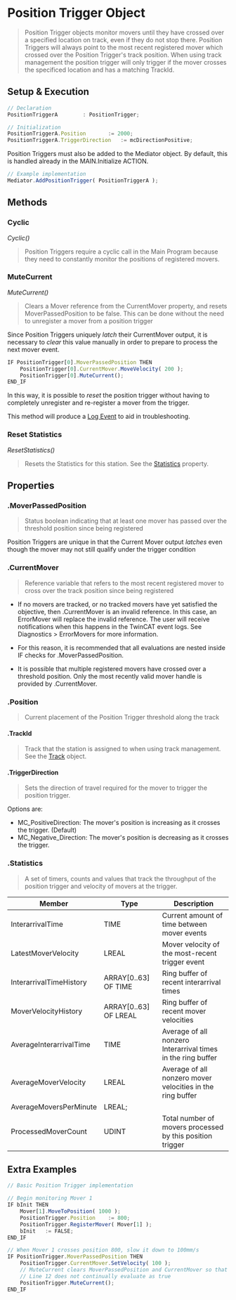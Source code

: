 
# Position Trigger Object

> Position Trigger objects monitor movers until they have crossed over a specified location on track, even if they do not stop there. Position Triggers will always point to the most recent registered mover which crossed over the Position Trigger's track position. When using track management the position trigger will only trigger if the mover crosses the specificed location and has a matching TrackId.


## Setup & Execution

```javascript
// Declaration
PositionTriggerA		: PositionTrigger;
```

```javascript
// Initialization
PositionTriggerA.Position		:= 2000;
PositionTriggerA.TriggerDirection	:= mcDirectionPositive;
```

Position Triggers must also be added to the Mediator object. By default, this is handled already in the MAIN.Initialize ACTION.

```javascript
// Example implementation
Mediator.AddPositionTrigger( PositionTriggerA );
```


## Methods

### Cyclic

*Cyclic()*

> Position Triggers require a cyclic call in the Main Program because they need to constantly monitor the positions of registered movers.


### MuteCurrent

*MuteCurrent()*

> Clears a Mover reference from the CurrentMover property, and resets MoverPassedPosition to be false. This can be done without the need to unregister a mover from a position trigger

Since Position Triggers uniquely *latch* their CurrentMover output, it is necessary to *clear* this value manually in order to prepare to process the next mover event.

```javascript
IF PositionTrigger[0].MoverPassedPosition THEN
	PositionTrigger[0].CurrentMover.MoveVelocity( 200 );
	PositionTrigger[0].MuteCurrent();
END_IF
```

In this way, it is possible to *reset* the position trigger without having to completely unregister and re-register a mover from the trigger.

This method will produce a [Log Event](../Diagnostics/EventLogger.md) to aid in troubleshooting.


### Reset Statistics

*ResetStatistics()*

> Resets the Statistics for this station. See the [Statistics](#statistics) property.


## Properties

### .MoverPassedPosition

> Status boolean indicating that at least one mover has passed over the threshold position since being registered

Position Triggers are unique in that the Current Mover output *latches* even though the mover may not still qualify under the trigger condition


### .CurrentMover

> Reference variable that refers to the most recent registered mover to cross over the track position since being registered

- If no movers are tracked, or no tracked movers have yet satisfied the objective, then .CurrentMover is an invalid reference. In this case, an ErrorMover will replace the invalid reference. The user will receive notifications when this happens in the TwinCAT event logs. See Diagnostics > ErrorMovers for more information.

- For this reason, it is recommended that all evaluations are nested inside IF checks for .MoverPassedPosition.

- It is possible that multiple registered movers have crossed over a threshold position. Only the most recently valid mover handle is provided by .CurrentMover.


### .Position

> Current placement of the Position Trigger threshold along the track


#### .TrackId
> Track that the station is assigned to when using track management. See the [Track](Track.md) object.


#### .TriggerDirection
> Sets the direction of travel required for the mover to trigger the position trigger.

Options are:

- MC_PositiveDirection: The mover's position is increasing as it crosses the trigger. (Default)
- MC_Negative_Direction: The mover's position is decreasing as it crosses the trigger.


### .Statistics

> A set of timers, counts and values that track the throughput of the position trigger and velocity of movers at the trigger.

| Member | Type | Description |
|--|--|--|
| InterarrivalTime | TIME | Current amount of time between mover events |
| LatestMoverVelocity | LREAL | Mover velocity of the most-recent trigger event |
| InterarrivalTimeHistory | ARRAY[0..63] OF TIME | Ring buffer of recent interarrival times |
| MoverVelocityHistory | ARRAY[0..63] OF LREAL | Ring buffer of recent mover velocities |
| AverageInterarrivalTime | TIME | Average of all nonzero Interarrival times in the ring buffer |
| AverageMoverVelocity | LREAL | Average of all nonzero mover velocities in the ring buffer	 |
| AverageMoversPerMinute | LREAL;
| ProcessedMoverCount | UDINT | Total number of movers processed by this position trigger |


## Extra Examples

```javascript
// Basic Position Trigger implementation

// Begin monitoring Mover 1
IF bInit THEN
	Mover[1].MoveToPosition( 1000 );
	PositionTrigger.Position	:= 800;
	PositionTrigger.RegisterMover( Mover[1] );
	bInit	:= FALSE;
END_IF

// When Mover 1 crosses position 800, slow it down to 100mm/s
IF PositionTrigger.MoverPassedPosition THEN
	PositionTrigger.CurrentMover.SetVelocity( 100 );
	// MuteCurrent clears MoverPassedPosition and CurrentMover so that
	// Line 12 does not continually evaluate as true
	PositionTrigger.MuteCurrent();
END_IF

```
